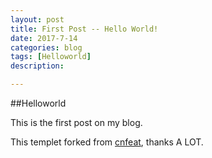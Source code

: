 ```yaml
---
layout: post
title: First Post -- Hello World!
date: 2017-7-14
categories: blog
tags: [Helloworld]
description: 

---
```


 ##Helloworld

This is the first post on my blog.


This templet forked from [cnfeat](http://www.ccnfeat.com), thanks A LOT.

